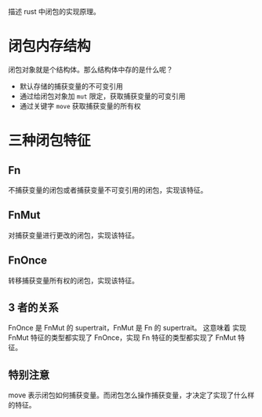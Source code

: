描述 rust 中闭包的实现原理。

# 闭包内存结构

闭包对象就是个结构体。那么结构体中存的是什么呢？

- 默认存储的捕获变量的不可变引用
- 通过给闭包对象加 `mut` 限定，获取捕获变量的可变引用
- 通过关键字 `move` 获取捕获变量的所有权


# 三种闭包特征

## Fn

不捕获变量的闭包或者捕获变量不可变引用的闭包，实现该特征。

## FnMut

对捕获变量进行更改的闭包，实现该特征。

## FnOnce

转移捕获变量所有权的闭包，实现该特征。


## 3 者的关系

FnOnce 是 FnMut 的 supertrait，FnMut 是 Fn 的 supertrait。
这意味着 实现 FnMut 特征的类型都实现了 FnOnce，实现 Fn 特征的类型都实现了 FnMut 特征。

## 特别注意

move 表示闭包如何捕获变量。而闭包怎么操作捕获变量，才决定了实现了什么样的特征。
